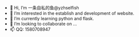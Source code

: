 - 👋 Hi, I’m 一条自私的鱼@yzhselfish
- 👀 I’m interested in the establish and development of website.
- 🌱 I’m currently learning python and flask.
- 💞️ I’m looking to collaborate on ...
- 📫 QQ: 1580708947

<!---
yzhselfish/yzhselfish is a ✨ special ✨ repository because its `README.md` (this file) appears on your GitHub profile.
You can click the Preview link to take a look at your changes.
--->
